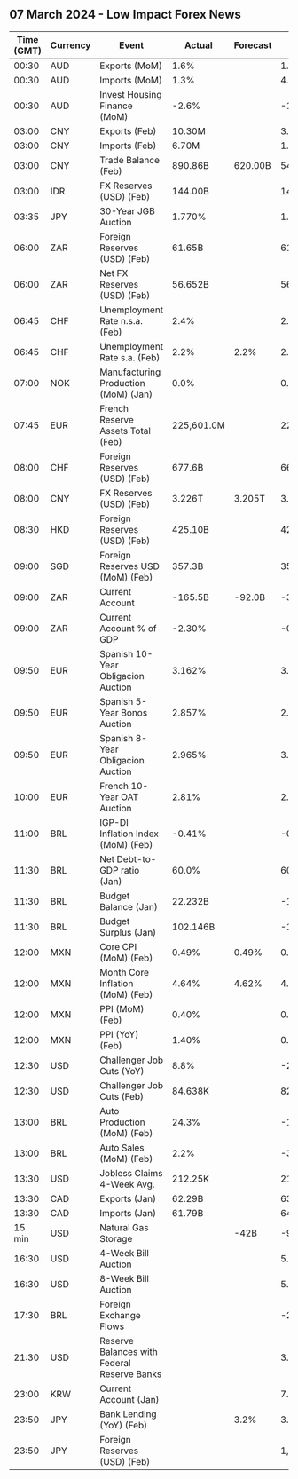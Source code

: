 ## 07 March 2024 - Low Impact Forex News

| Time (GMT) | Currency | Event | Actual | Forecast | Previous |
|------|----------|-------|--------|----------|----------|
| 00:30 | AUD | Exports (MoM) | 1.6% |  | 1.5% |
| 00:30 | AUD | Imports (MoM) | 1.3% |  | 4.0% |
| 00:30 | AUD | Invest Housing Finance (MoM) | -2.6% |  | -1.3% |
| 03:00 | CNY | Exports (Feb) | 10.30M |  | 3.80M |
| 03:00 | CNY | Imports (Feb) | 6.70M |  | 1.60M |
| 03:00 | CNY | Trade Balance (Feb) | 890.86B | 620.00B | 540.90B |
| 03:00 | IDR | FX Reserves (USD) (Feb) | 144.00B |  | 145.10B |
| 03:35 | JPY | 30-Year JGB Auction | 1.770% |  | 1.791% |
| 06:00 | ZAR | Foreign Reserves (USD) (Feb) | 61.65B |  | 61.19B |
| 06:00 | ZAR | Net FX Reserves (USD) (Feb) | 56.652B |  | 56.662B |
| 06:45 | CHF | Unemployment Rate n.s.a. (Feb) | 2.4% |  | 2.5% |
| 06:45 | CHF | Unemployment Rate s.a. (Feb) | 2.2% | 2.2% | 2.2% |
| 07:00 | NOK | Manufacturing Production (MoM) (Jan) | 0.0% |  | 0.3% |
| 07:45 | EUR | French Reserve Assets Total (Feb) | 225,601.0M |  | 226,483.0M |
| 08:00 | CHF | Foreign Reserves (USD) (Feb) | 677.6B |  | 662.2B |
| 08:00 | CNY | FX Reserves (USD) (Feb) | 3.226T | 3.205T | 3.219T |
| 08:30 | HKD | Foreign Reserves (USD) (Feb) | 425.10B |  | 423.10B |
| 09:00 | SGD | Foreign Reserves USD (MoM) (Feb) | 357.3B |  | 357.8B |
| 09:00 | ZAR | Current Account | -165.5B | -92.0B | -34.4B |
| 09:00 | ZAR | Current Account % of GDP | -2.30% |  | -0.50% |
| 09:50 | EUR | Spanish 10-Year Obligacion Auction | 3.162% |  | 3.170% |
| 09:50 | EUR | Spanish 5-Year Bonos Auction | 2.857% |  | 2.873% |
| 09:50 | EUR | Spanish 8-Year Obligacion Auction | 2.965% |  | 3.582% |
| 10:00 | EUR | French 10-Year OAT Auction | 2.81% |  | 2.70% |
| 11:00 | BRL | IGP-DI Inflation Index (MoM) (Feb) | -0.41% |  | -0.27% |
| 11:30 | BRL | Net Debt-to-GDP ratio (Jan) | 60.0% |  | 60.8% |
| 11:30 | BRL | Budget Balance (Jan) | 22.232B |  | -193.430B |
| 11:30 | BRL | Budget Surplus (Jan) | 102.146B |  | -129.573B |
| 12:00 | MXN | Core CPI (MoM) (Feb) | 0.49% | 0.49% | 0.40% |
| 12:00 | MXN | Month Core Inflation (MoM) (Feb) | 4.64% | 4.62% | 4.76% |
| 12:00 | MXN | PPI (MoM) (Feb) | 0.40% |  | 0.40% |
| 12:00 | MXN | PPI (YoY) (Feb) | 1.40% |  | 0.90% |
| 12:30 | USD | Challenger Job Cuts (YoY) | 8.8% |  | -20.0% |
| 12:30 | USD | Challenger Job Cuts (Feb) | 84.638K |  | 82.307K |
| 13:00 | BRL | Auto Production (MoM) (Feb) | 24.3% |  | -11.0% |
| 13:00 | BRL | Auto Sales (MoM) (Feb) | 2.2% |  | -34.9% |
| 13:30 | USD | Jobless Claims 4-Week Avg. | 212.25K |  | 213.00K |
| 13:30 | CAD | Exports (Jan) | 62.29B |  | 63.37B |
| 13:30 | CAD | Imports (Jan) | 61.79B |  | 64.24B |
| 15 min | USD | Natural Gas Storage |  | -42B | -96B |
| 16:30 | USD | 4-Week Bill Auction |  |  | 5.285% |
| 16:30 | USD | 8-Week Bill Auction |  |  | 5.285% |
| 17:30 | BRL | Foreign Exchange Flows |  |  | -2.317B |
| 21:30 | USD | Reserve Balances with Federal Reserve Banks |  |  | 3.541T |
| 23:00 | KRW | Current Account (Jan) |  |  | 7.41B |
| 23:50 | JPY | Bank Lending (YoY) (Feb) |  | 3.2% | 3.1% |
| 23:50 | JPY | Foreign Reserves (USD) (Feb) |  |  | 1,291.8B |
